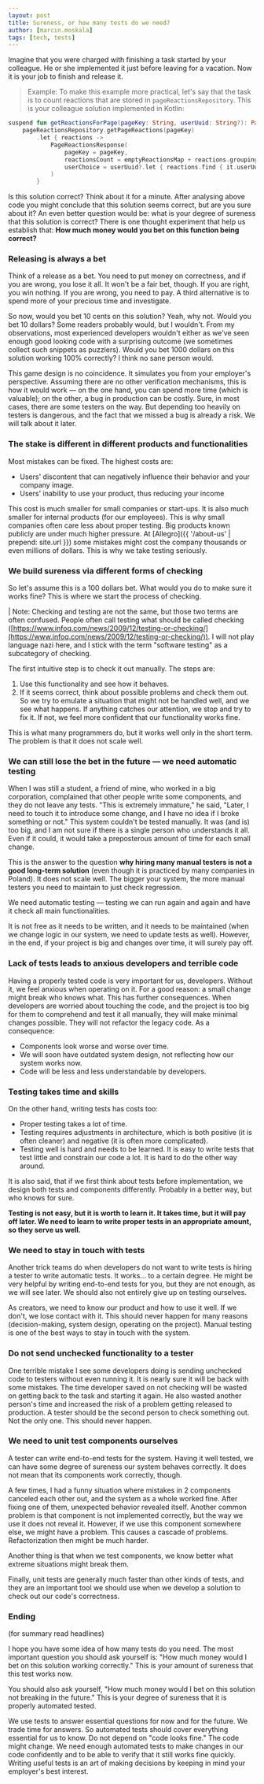 ```yaml
---
layout: post
title: Sureness, or how many tests do we need?
author: [marcin.moskala]
tags: [tech, tests]
---
```


Imagine that you were charged with finishing a task started by your colleague. He or she implemented it just before leaving for a vacation. Now it is your job to finish and release it.

> Example: To make this example more practical, let's say that the task is to count reactions that are stored in `pageReactionsRepository`. This is your colleague solution implemented in Kotlin:

```kotlin
suspend fun getReactionsForPage(pageKey: String, userUuid: String?): PageReactionsResponse =
    pageReactionsRepository.getPageReactions(pageKey)
        .let { reactions ->
            PageReactionsResponse(
                pageKey = pageKey,
                reactionsCount = emptyReactionsMap + reactions.groupingBy { it.reaction }.eachCount(),
                userChoice = userUuid?.let { reactions.find { it.userUuid == userUuid } }?.reaction
            )
        }
```

Is this solution correct? Think about it for a minute. After analysing above code you might conclude that this solution seems correct, but are you sure about it? An even better question would be: what is your degree of sureness that this solution is correct? There is one thought experiment that help us establish that: **How much money would you bet on this function being correct?**

### Releasing is always a bet

Think of a release as a bet. You need to put money on correctness, and if you are wrong, you lose it all. It won't be a fair bet, though. If you are right, you win nothing. If you are wrong, you need to pay. A third alternative is to spend more of your precious time and investigate.

So now, would you bet 10 cents on this solution? Yeah, why not. Would you bet 10 dollars? Some readers probably would, but I wouldn't. From my observations, most experienced developers wouldn't either as we've seen enough good looking code with a surprising outcome (we sometimes collect such snippets as puzzlers). Would you bet 1000 dollars on this solution working 100% correctly? I think no sane person would.

This game design is no coincidence. It simulates you from your employer's perspective. Assuming there are no other verification mechanisms, this is how it would work &mdash; on the one hand, you can spend more time (which is valuable); on the other, a bug in production can be costly. Sure, in most cases, there are some testers on the way. But depending too heavily on testers is dangerous, and the fact that we missed a bug is already a risk. We will talk about it later.

### The stake is different in different products and functionalities

Most mistakes can be fixed. The highest costs are:

- Users' discontent that can negatively influence their behavior and your company image.
- Users' inability to use your product, thus reducing your income

This cost is much smaller for small companies or start-ups. It is also much smaller for internal products (for our employees). This is why small companies often care less about proper testing. Big products known publicly are under much higher pressure. At [Allegro]({{ '/about-us' | prepend: site.url }}) some mistakes might cost the company thousands or even millions of dollars. This is why we take testing seriously.

### We build sureness via different forms of checking

So let's assume this is a 100 dollars bet. What would you do to make sure it works fine? This is where we start the process of checking.

| Note: Checking and testing are not the same, but those two terms are often confused. People often call testing what should be called checking ([https://www.infoq.com/news/2009/12/testing-or-checking/](https://www.infoq.com/news/2009/12/testing-or-checking/)). I will not play language nazi here, and I stick with the term "software testing" as a subcategory of checking.

The first intuitive step is to check it out manually. The steps are:

1. Use this functionality and see how it behaves.
2. If it seems correct, think about possible problems and check them out. So we try to emulate a situation that might not be handled well, and we see what happens. If anything catches our attention, we stop and try to fix it. If not, we feel more confident that our functionality works fine.

This is what many programmers do, but it works well only in the short term. The problem is that it does not scale well.

### We can still lose the bet in the future &mdash; we need automatic testing

When I was still a student, a friend of mine, who worked in a big corporation, complained that other people write some components, and they do not leave any tests. "This is extremely immature," he said, "Later, I need to touch it to introduce some change, and I have no idea if I broke something or not." This system couldn't be tested manually. It was (and is) too big, and I am not sure if there is a single person who understands it all. Even if it could, it would take a preposterous amount of time for each small change.

This is the answer to the question **why hiring many manual testers is not a good long-term solution** (even though it is practiced by many companies in Poland). It does not scale well. The bigger your system, the more manual testers you need to maintain to just check regression.

We need automatic testing &mdash; testing we can run again and again and have it check all main functionalities.

It is not free as it needs to be written, and it needs to be maintained (when we change logic in our system, we need to update tests as well). However, in the end, if your project is big and changes over time, it will surely pay off.

### Lack of tests leads to anxious developers and terrible code

Having a properly tested code is very important for us, developers. Without it, we feel anxious when operating on it. For a good reason: a small change might break who knows what. This has further consequences. When developers are worried about touching the code, and the project is too big for them to comprehend and test it all manually, they will make minimal changes possible. They will not refactor the legacy code. As a consequence:

- Components look worse and worse over time.
- We will soon have outdated system design, not reflecting how our system works now.
- Code will be less and less understandable by developers.

### Testing takes time and skills

On the other hand, writing tests has costs too:

- Proper testing takes a lot of time.
- Testing requires adjustments in architecture, which is both positive (it is often cleaner) and negative (it is often more complicated).
- Testing well is hard and needs to be learned. It is easy to write tests that test little and constrain our code a lot. It is hard to do the other way around.

It is also said, that if we first think about tests before implementation, we design both tests and components differently. Probably in a better way, but who knows for sure.

**Testing is not easy, but it is worth to learn it. It takes time, but it will pay off later. We need to learn to write proper tests in an appropriate amount, so they serve us well.**

### We need to stay in touch with tests

Another trick teams do when developers do not want to write tests is hiring a tester to write automatic tests. It works... to a certain degree.  He might be very helpful by writing end-to-end tests for you, but they are not enough, as we will see later. We should also not entirely give up on testing ourselves.

As creators, we need to know our product and how to use it well. If we don't, we lose contact with it. This should never happen for many reasons (decision-making, system design, operating on the project). Manual testing is one of the best ways to stay in touch with the system.

### Do not send unchecked functionality to a tester

One terrible mistake I see some developers doing is sending unchecked code to testers without even running it. It is nearly sure it will be back with some mistakes. The time developer saved on not checking will be wasted on getting back to the task and starting it again. He also wasted another person's time and increased the risk of a problem getting released to production. A tester should be the second person to check something out. Not the only one. This should never happen.

### We need to unit test components ourselves

A tester can write end-to-end tests for the system. Having it well tested, we can have some degree of sureness our system behaves correctly. It does not mean that its components work correctly, though.

A few times, I had a funny situation where mistakes in 2 components canceled each other out, and the system as a whole worked fine. After fixing one of them, unexpected behavior revealed itself. Another common problem is that component is not implemented correctly, but the way we use it does not reveal it. However, if we use this component somewhere else, we might have a problem. This causes a cascade of problems. Refactorization then might be much harder.

Another thing is that when we test components, we know better what extreme situations might break them.

Finally, unit tests are generally much faster than other kinds of tests, and they are an important tool we should use when we develop a solution to check out our code's correctness.

### Ending

(for summary read headlines)

I hope you have some idea of how many tests do you need. The most important question you should ask yourself is: "How much money would I bet on this solution working correctly." This is your amount of sureness that this test works now.

You should also ask yourself, "How much money would I bet on this solution not breaking in the future." This is your degree of sureness that it is properly automated tested.

We use tests to answer essential questions for now and for the future. We trade time for answers. So automated tests should cover everything essential for us to know. Do not depend on "code looks fine." The code might change. We need enough automated tests to make changes in our code confidently and to be able to verify that it still works fine quickly. Writing useful tests is an art of making decisions by keeping in mind your employer's best interest.
